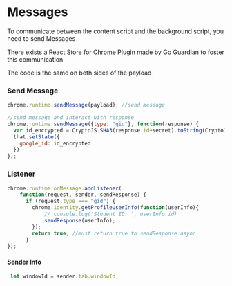 # Messages

To communicate between the content script and the background script, you need to send Messages

There exists a React Store for Chrome Plugin made by Go Guardian to foster this communication

The code is the same on both sides of the payload

### Send Message

```javascript
chrome.runtime.sendMessage(payload); //send message

//send message and interact with response
chrome.runtime.sendMessage({type: "gid"}, function(response) {
  var id_encrypted = CryptoJS.SHA3(response.id+secret).toString(CryptoJS.enc.Hex);
  that.setState({
    google_id: id_encrypted
  })
});
```

### Listener

```javascript
chrome.runtime.onMessage.addListener(
    function(request, sender, sendResponse) {
      if (request.type === "gid") {
        chrome.identity.getProfileUserInfo(function(userInfo){
            // console.log('Student ID: ', userInfo.id)
            sendResponse(userInfo);
        });
        return true; //must return true to sendResponse async
      }
});
```

#### Sender Info

```javascript
 let windowId = sender.tab.windowId;
```





